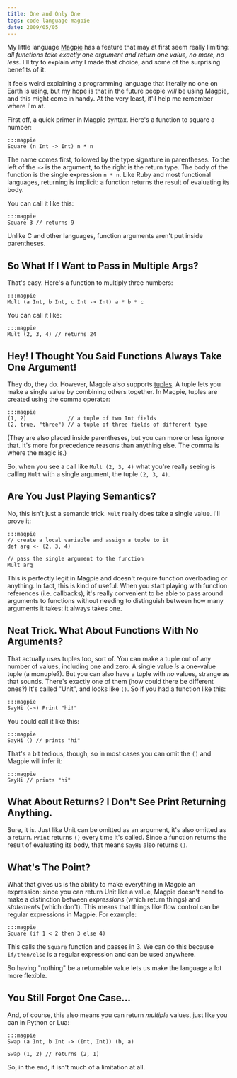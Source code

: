 ```yaml
---
title: One and Only One
tags: code language magpie
date: 2009/05/05
---
```

My little language [Magpie](http://bitbucket.org/munificent/magpie/) has a feature that may at first seem really
limiting: *all functions take exactly one argument and return one value, no
more, no less.* I'll try to explain why I made that choice, and some of the
surprising benefits of it.

It feels weird explaining a programming language that literally no one on
Earth is using, but my hope is that in the future people *will* be using
Magpie, and this might come in handy. At the very least, it'll help me
remember where I'm at.

First off, a quick primer in Magpie syntax. Here's a function to square a
number:

    :::magpie
    Square (n Int -> Int) n * n

The name comes first, followed by the type signature in parentheses. To the
left of the `->` is the argument, to the right is the return type. The body of
the function is the single expression `n * n`. Like Ruby and most functional
languages, returning is implicit: a function returns the result of evaluating
its body.

You can call it like this:

    :::magpie
    Square 3 // returns 9

Unlike C and other languages, function arguments aren't put inside
parentheses.

## So What If I Want to Pass in Multiple Args?

That's easy. Here's a function to multiply three numbers:

    :::magpie
    Mult (a Int, b Int, c Int -> Int) a * b * c

You can call it like:

    :::magpie
    Mult (2, 3, 4) // returns 24

## Hey! I Thought You Said Functions Always Take One Argument!

They do, they do. However, Magpie also supports [tuples](http://en.wikipedia.org/wiki/Tuple). A tuple lets you
make a single value by combining others together. In Magpie, tuples are
created using the comma operator:

    :::magpie
    (1, 2)             // a tuple of two Int fields
    (2, true, "three") // a tuple of three fields of different type

(They are also placed inside parentheses, but you can more or less ignore
that. It's more for precedence reasons than anything else. The comma is where
the magic is.)

So, when you see a call like `Mult (2, 3, 4)` what you're really seeing is
calling `Mult` with a single argument, the tuple `(2, 3, 4)`.

## Are You Just Playing Semantics?

No, this isn't just a semantic trick. `Mult` really does take a single value.
I'll prove it:

    :::magpie
    // create a local variable and assign a tuple to it
    def arg <- (2, 3, 4)

    // pass the single argument to the function
    Mult arg

This is perfectly legit in Magpie and doesn't require function overloading or
anything. In fact, this is kind of useful. When you start playing with
function references (i.e. callbacks), it's really convenient to be able to
pass around arguments to functions without needing to distinguish between how
many arguments it takes: it always takes one.

## Neat Trick. What About Functions With No Arguments?

That actually uses tuples too, sort of. You can make a tuple out of any number
of values, including one and zero. A single value _is_ a one-value tuple (a
monuple?). But you can also have a tuple with _no_ values, strange as that
sounds. There's exactly one of them (how could there be different ones?) It's
called "Unit", and looks like `()`. So if you had a function like this:

    :::magpie
    SayHi (->) Print "hi!"

You could call it like this:

    :::magpie
    SayHi () // prints "hi"

That's a bit tedious, though, so in most cases you can omit the `()` and
Magpie will infer it:

    :::magpie
    SayHi // prints "hi"

## What About Returns? I Don't See Print Returning Anything.

Sure, it is. Just like Unit can be omitted as an argument, it's also omitted
as a return. `Print` returns `()` every time it's called. Since a function
returns the result of evaluating its body, that means `SayHi` also returns
`()`.

## What's The Point?

What that gives us is the ability to make everything in Magpie an expression:
since you can return Unit like a value, Magpie doesn't need to make a
distinction between *expressions* (which return things) and *statements*
(which don't). This means that things like flow control can be regular
expressions in Magpie. For example:

    :::magpie
    Square (if 1 < 2 then 3 else 4)

This calls the `Square` function and passes in 3. We can do this because
`if/then/else` is a regular expression and can be used anywhere.

So having "nothing" be a returnable value lets us make the language a lot more
flexible.

## You Still Forgot One Case&hellip;

And, of course, this also means you can return *multiple* values, just like
you can in Python or Lua:

    :::magpie
    Swap (a Int, b Int -> (Int, Int)) (b, a)

    Swap (1, 2) // returns (2, 1)

So, in the end, it isn't much of a limitation at all.
